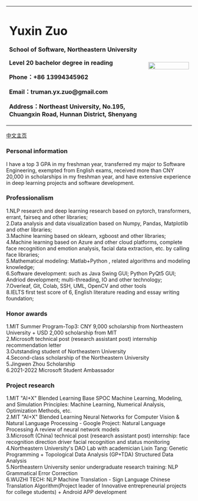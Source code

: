 <table border="0">
  <tr>
    <td width="75%">
      <h1>Yuxin Zuo</h1>
      <p><b>School of Software, Northeastern University</b></p>
      <p><b>Level 20 bachelor degree in reading</b></p>
      <p><b>Phone：+86 13994345962</b></p>
      <p><b>Email：truman.yx.zuo@gmail.com</b></p>
      <p><b>Address：Northeast University, No.195, Chuangxin Road, Hunnan District, Shenyang</b></p>
    </td>
    <td width="25%">
      <img src="https://z3.ax1x.com/2021/09/25/4szkNR.jpg" width="100%">      
    </td>
  </tr>
</table>

[中文主页](https://truman-zyx.github.io/yx.zuo.io/)  

###  Personal information
I have a top 3 GPA in my freshman year, transferred my major to Software Engineering, exempted from English exams, received more than CNY 20,000 in scholarships in my freshman year, and have extensive experience in deep learning projects and software development.  

###  Professionalism
1.NLP research and deep learning research based on pytorch, transformers, errant, fairseq and other libraries;  
2.Data analysis and data visualization based on Numpy, Pandas, Matplotlib and other libraries;  
3.Machine learning based on sklearn, xgboost and other libraries;  
4.Machine learning based on Azure and other cloud platforms, complete face recognition and emotion analysis, facial data extraction, etc. by calling face libraries;  
5.Mathematical modeling: Matlab+Python , related algorithms and modeling knowledge;  
6.Software development: such as Java Swing GUI; Python PyQt5 GUI; Andriod development; multi-threading, IO and other technology;  
7.Overleaf, Git, Colab, SSH, UML, OpenCV and other tools  
8.IELTS first test score of 6, English literature reading and essay writing foundation;  


###  Honor awards
1.MIT Summer Program-Top3: CNY 9,000 scholarship from Northeastern University + USD 2,000 scholarship from MIT  
2.Microsoft technical post (research assistant post) internship recommendation letter  
3.Outstanding student of Northeastern University  
4.Second-class scholarship of the Northeastern University  
5.Jingwen Zhou Scholarship  
6.2021-2022 Microsoft Student Ambassador  

###  Project research
1.MIT "AI+X" Blended Learning Base SPOC Machine Learning, Modeling, and Simulation Principles: Machine Learning, Numerical Analysis, Optimization Methods, etc.  
2.MIT "AI+X" Blended Learning Neural Networks for Computer Vision & Natural Language Processing - Google Project: Natural Language Processing A review of neural network models  
3.Microsoft (China) technical post (research assistant post) internship: face recognition direction driver facial recognition and status monitoring  
4.Northeastern University's DAO Lab with academician Lixin Tang: Genetic Programming + Topological Data Analysis (GP+TDA) Structured Data Analysis  
5.Northeastern University senior undergraduate research training: NLP Grammatical Error Correction  
6.WUZHI TECH: NLP Machine Translation - Sign Language Chinese Translation Algorithm(Project leader of Innovative entrepreneurial projects for college students) + Android APP development    


